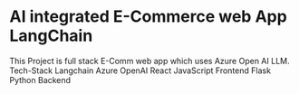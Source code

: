 # AI integrated E-Commerce web App LangChain 
This Project is full stack E-Comm web app which uses Azure Open AI LLM.
Tech-Stack 
Langchain 
Azure OpenAI 
React JavaScript Frontend
Flask Python Backend

